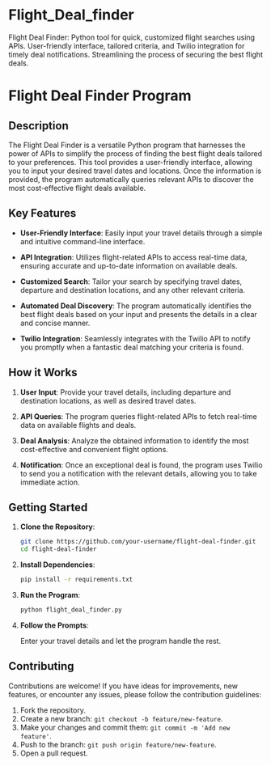 # Flight_Deal_finder
 Flight Deal Finder: Python tool for quick, customized flight searches using APIs. User-friendly interface, tailored criteria, and Twilio integration for timely deal notifications. Streamlining the process of securing the best flight deals.
# Flight Deal Finder Program

## Description

The Flight Deal Finder is a versatile Python program that harnesses the power of APIs to simplify the process of finding the best flight deals tailored to your preferences. This tool provides a user-friendly interface, allowing you to input your desired travel dates and locations. Once the information is provided, the program automatically queries relevant APIs to discover the most cost-effective flight deals available.

## Key Features

- **User-Friendly Interface**: Easily input your travel details through a simple and intuitive command-line interface.
  
- **API Integration**: Utilizes flight-related APIs to access real-time data, ensuring accurate and up-to-date information on available deals.

- **Customized Search**: Tailor your search by specifying travel dates, departure and destination locations, and any other relevant criteria.

- **Automated Deal Discovery**: The program automatically identifies the best flight deals based on your input and presents the details in a clear and concise manner.

- **Twilio Integration**: Seamlessly integrates with the Twilio API to notify you promptly when a fantastic deal matching your criteria is found.

## How it Works

1. **User Input**: Provide your travel details, including departure and destination locations, as well as desired travel dates.

2. **API Queries**: The program queries flight-related APIs to fetch real-time data on available flights and deals.

3. **Deal Analysis**: Analyze the obtained information to identify the most cost-effective and convenient flight options.

4. **Notification**: Once an exceptional deal is found, the program uses Twilio to send you a notification with the relevant details, allowing you to take immediate action.

## Getting Started

1. **Clone the Repository**:

    ```bash
    git clone https://github.com/your-username/flight-deal-finder.git
    cd flight-deal-finder
    ```

2. **Install Dependencies**:

    ```bash
    pip install -r requirements.txt
    ```

3. **Run the Program**:

    ```bash
    python flight_deal_finder.py
    ```

4. **Follow the Prompts**:

    Enter your travel details and let the program handle the rest.

## Contributing

Contributions are welcome! If you have ideas for improvements, new features, or encounter any issues, please follow the contribution guidelines:

1. Fork the repository.
2. Create a new branch: `git checkout -b feature/new-feature`.
3. Make your changes and commit them: `git commit -m 'Add new feature'`.
4. Push to the branch: `git push origin feature/new-feature`.
5. Open a pull request.
